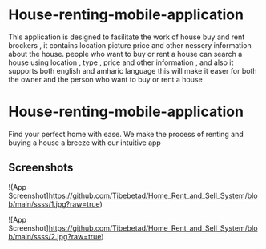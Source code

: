 # House-renting-mobile-application
This application is designed to fasilitate the work of house buy and rent brockers ,
it contains location picture price and other nessery information about the house.
people who want to buy or rent a house can search a house using location , type , price and other information , and also it supports both english and amharic language
this will make it easer for both the owner and the person who want to buy or rent a house



# House-renting-mobile-application


Find your perfect home with ease. We make the process of renting and buying a house a breeze with our intuitive app
## Screenshots

!(App Screenshot]https://github.com/Tibebetad/Home_Rent_and_Sell_System/blob/main/ssss/1.jpg?raw=true)


![App Screenshot]https://github.com/Tibebetad/Home_Rent_and_Sell_System/blob/main/ssss/2.jpg?raw=true)
